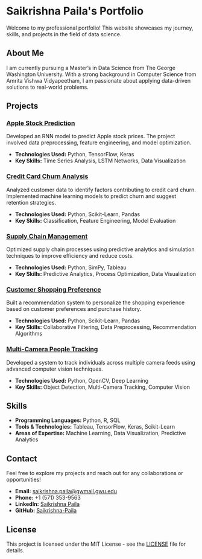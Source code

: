 # Saikrishna Paila's Portfolio

Welcome to my professional portfolio! This website showcases my journey, skills, and projects in the field of data science.

## About Me

I am currently pursuing a Master’s in Data Science from The George Washington University. With a strong background in Computer Science from Amrita Vishwa Vidyapeetham, I am passionate about applying data-driven solutions to real-world problems.

## Projects

### [Apple Stock Prediction](https://github.com/Saikrishna-Paila/Apple_stock_predication_using_RNN)
Developed an RNN model to predict Apple stock prices. The project involved data preprocessing, feature engineering, and model optimization.
- **Technologies Used:** Python, TensorFlow, Keras
- **Key Skills:** Time Series Analysis, LSTM Networks, Data Visualization

### [Credit Card Churn Analysis](https://github.com/Saikrishna-Paila/Credit_Chronicles)
Analyzed customer data to identify factors contributing to credit card churn. Implemented machine learning models to predict churn and suggest retention strategies.
- **Technologies Used:** Python, Scikit-Learn, Pandas
- **Key Skills:** Classification, Feature Engineering, Model Evaluation

### [Supply Chain Management](https://github.com/Saikrishna-Paila/Supply-chain-management)
Optimized supply chain processes using predictive analytics and simulation techniques to improve efficiency and reduce costs.
- **Technologies Used:** Python, SimPy, Tableau
- **Key Skills:** Predictive Analytics, Process Optimization, Data Visualization

### [Customer Shopping Preference](https://github.com/Saikrishna-Paila/Customer_Shopping_Preference)
Built a recommendation system to personalize the shopping experience based on customer preferences and purchase history.
- **Technologies Used:** Python, Scikit-Learn, Pandas
- **Key Skills:** Collaborative Filtering, Data Preprocessing, Recommendation Algorithms

### [Multi-Camera People Tracking](https://github.com/Saikrishna-Paila/Muti-Camera-people-tracking)
Developed a system to track individuals across multiple camera feeds using advanced computer vision techniques.
- **Technologies Used:** Python, OpenCV, Deep Learning
- **Key Skills:** Object Detection, Multi-Camera Tracking, Computer Vision

## Skills

- **Programming Languages:** Python, R, SQL
- **Tools & Technologies:** Tableau, TensorFlow, Keras, Scikit-Learn
- **Areas of Expertise:** Machine Learning, Data Visualization, Predictive Analytics

## Contact

Feel free to explore my projects and reach out for any collaborations or opportunities!

- **Email:** [saikrishna.paila@gwmail.gwu.edu](mailto:saikrishna.paila@gwmail.gwu.edu)
- **Phone:** +1 (571) 353-9563
- **LinkedIn:** [Saikrishna Paila](https://www.linkedin.com/in/saikrishnapaila)
- **GitHub:** [Saikrishna-Paila](https://github.com/Saikrishna-Paila)

## License

This project is licensed under the MIT License - see the [LICENSE](LICENSE) file for details.
